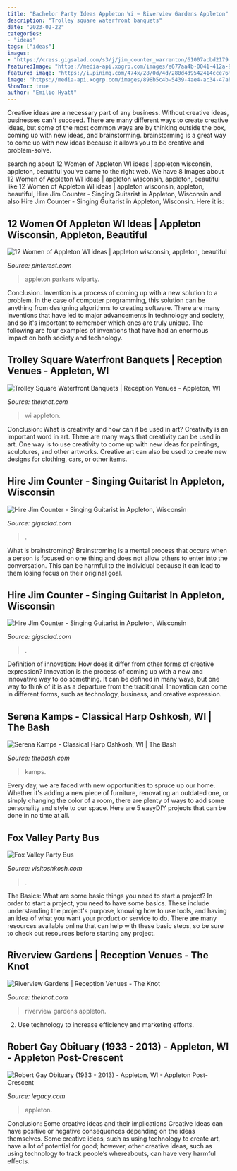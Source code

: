 ```yaml
---
title: "Bachelor Party Ideas Appleton Wi ~ Riverview Gardens Appleton"
description: "Trolley square waterfront banquets"
date: "2023-02-22"
categories:
- "ideas"
tags: ["ideas"]
images:
- "https://cress.gigsalad.com/s3/j/jim_counter_warrenton/61007acbd2179.jpg"
featuredImage: "https://media-api.xogrp.com/images/e677aa4b-0041-412a-9512-ff06019d6fbe~cr_0.27.1063.1598-rs_1920.600.fit"
featured_image: "https://i.pinimg.com/474x/28/0d/4d/280d4d9542414cce76fad78a9fffb950--php.jpg"
image: "https://media-api.xogrp.com/images/898b5c4b-5439-4ae4-ac34-47ab3c6b3e61"
ShowToc: true
author: "Emilio Hyatt"
---
```



Creative ideas are a necessary part of any business. Without creative ideas, businesses can't succeed. There are many different ways to create creative ideas, but some of the most common ways are by thinking outside the box, coming up with new ideas, and brainstorming. brainstorming is a great way to come up with new ideas because it allows you to be creative and problem-solve.

	

		
searching about 12 Women of Appleton WI ideas | appleton wisconsin, appleton, beautiful you've came to the right web. We have 8 Images about 12 Women of Appleton WI ideas | appleton wisconsin, appleton, beautiful like 12 Women of Appleton WI ideas | appleton wisconsin, appleton, beautiful, Hire Jim Counter - Singing Guitarist in Appleton, Wisconsin and also Hire Jim Counter - Singing Guitarist in Appleton, Wisconsin. Here it is:
		
    
## 12 Women Of Appleton WI Ideas | Appleton Wisconsin, Appleton, Beautiful

<img loading=lazy src="https://i.pinimg.com/474x/28/0d/4d/280d4d9542414cce76fad78a9fffb950--php.jpg" onerror="this.onerror=null;this.src='https://tse3.mm.bing.net/th?id=OIP.gLsU0dduWHoDCg4QGHwjaAAAAA&amp;pid=15.1';" alt="12 Women of Appleton WI ideas | appleton wisconsin, appleton, beautiful">

_Source: pinterest.com_

>appleton parkers wiparty. 

	

Conclusion.
Invention is a process of coming up with a new solution to a problem. In the case of computer programming, this solution can be anything from designing algorithms to creating software. There are many inventions that have led to major advancements in technology and society, and so it's important to remember which ones are truly unique. The following are four examples of inventions that have had an enormous impact on both society and technology.

    
## Trolley Square Waterfront Banquets | Reception Venues - Appleton, WI

<img loading=lazy src="https://media-api.xogrp.com/images/898b5c4b-5439-4ae4-ac34-47ab3c6b3e61" onerror="this.onerror=null;this.src='https://tse2.mm.bing.net/th?id=OIP.DXy3XOsS3u7GvAP7zKaf7wHaE8&amp;pid=15.1';" alt="Trolley Square Waterfront Banquets | Reception Venues - Appleton, WI">

_Source: theknot.com_

>wi appleton. 

	

Conclusion: What is creativity and how can it be used in art?
Creativity is an important word in art. There are many ways that creativity can be used in art. One way is to use creativity to come up with new ideas for paintings, sculptures, and other artworks. Creative art can also be used to create new designs for clothing, cars, or other items.

    
## Hire Jim Counter - Singing Guitarist In Appleton, Wisconsin

<img loading=lazy src="https://cress.gigsalad.com/s3/j/jim_counter_warrenton/61007acbd2179.jpg" onerror="this.onerror=null;this.src='https://tse2.mm.bing.net/th?id=OIP.4GqojJIQGsgBxNGZE1x5oAHaJ4&amp;pid=15.1';" alt="Hire Jim Counter - Singing Guitarist in Appleton, Wisconsin">

_Source: gigsalad.com_

>. 

	

What is brainstroming? Brainstroming is a mental process that occurs when a person is focused on one thing and does not allow others to enter into the conversation. This can be harmful to the individual because it can lead to them losing focus on their original goal.

    
## Hire Jim Counter - Singing Guitarist In Appleton, Wisconsin

<img loading=lazy src="https://cress.gigsalad.com/s3/j/jim_counter_warrenton/56afbab3dc25f.jpg" onerror="this.onerror=null;this.src='https://tse1.mm.bing.net/th?id=OIP.tfPebQ5cjDjQ36dfkOkyawHaFj&amp;pid=15.1';" alt="Hire Jim Counter - Singing Guitarist in Appleton, Wisconsin">

_Source: gigsalad.com_

>. 

	

Definition of innovation: How does it differ from other forms of creative expression?
Innovation is the process of coming up with a new and innovative way to do something. It can be defined in many ways, but one way to think of it is as a departure from the traditional. Innovation can come in different forms, such as technology, business, and creative expression.

    
## Serena Kamps - Classical Harp Oshkosh, WI | The Bash

<img loading=lazy src="https://media-api.xogrp.com/images/e677aa4b-0041-412a-9512-ff06019d6fbe~cr_0.27.1063.1598-rs_1920.600.fit" onerror="this.onerror=null;this.src='https://tse4.mm.bing.net/th?id=OIP.JcP7w5zu3XKlMCQBs9R68AAAAA&amp;pid=15.1';" alt="Serena Kamps - Classical Harp Oshkosh, WI | The Bash">

_Source: thebash.com_

>kamps. 

	

Every day, we are faced with new opportunities to spruce up our home. Whether it's adding a new piece of furniture, renovating an outdated one, or simply changing the color of a room, there are plenty of ways to add some personality and style to our space. Here are 5 easyDIY projects that can be done in no time at all.

    
## Fox Valley Party Bus

<img loading=lazy src="https://assets.simpleviewinc.com/simpleview/image/fetch/c_limit,q_75,w_1200/https://assets.simpleviewinc.com/simpleview/image/upload/crm/oshkoshwi/98344583_2870792493050563_5170585731789225984_o0-70b7ffdd5056a36_70b800f7-5056-a36a-09d8deab3dce9d96.jpg" onerror="this.onerror=null;this.src='https://tse1.mm.bing.net/th?id=OIP.izSvAWVnjKS1KgrU_49wkwHaE9&amp;pid=15.1';" alt="Fox Valley Party Bus">

_Source: visitoshkosh.com_

>. 

	

The Basics: What are some basic things you need to start a project?
In order to start a project, you need to have some basics. These include understanding the project's purpose, knowing how to use tools, and having an idea of what you want your product or service to do. There are many resources available online that can help with these basic steps, so be sure to check out resources before starting any project.

    
## Riverview Gardens | Reception Venues - The Knot

<img loading=lazy src="https://media-api.xogrp.com/images/3dcada0e-5245-41ef-8310-e1bcbd9e0a95~rs_720.480" onerror="this.onerror=null;this.src='https://tse3.mm.bing.net/th?id=OIP.TcJce5zi1x91AhwI2QWd6AHaE8&amp;pid=15.1';" alt="Riverview Gardens | Reception Venues - The Knot">

_Source: theknot.com_

>riverview gardens appleton. 

	

2. Use technology to increase efficiency and marketing efforts.

    
## Robert Gay Obituary (1933 - 2013) - Appleton, WI - Appleton Post-Crescent

<img loading=lazy src="https://cache.legacy.net/legacy/images/cobrands/postcrescent/photos/WIS052605-1_20130429.jpgx?w=600&amp;h=315" onerror="this.onerror=null;this.src='https://tse1.mm.bing.net/th?id=OIP.jT5estOU6grCPAVZkf-9AAHaD4&amp;pid=15.1';" alt="Robert Gay Obituary (1933 - 2013) - Appleton, WI - Appleton Post-Crescent">

_Source: legacy.com_

>appleton. 

	

Conclusion: Some creative ideas and their implications
Creative Ideas can have positive or negative consequences depending on the ideas themselves. Some creative ideas, such as using technology to create art, have a lot of potential for good; however, other creative ideas, such as using technology to track people’s whereabouts, can have very harmful effects.


